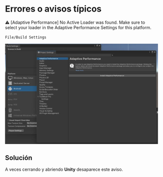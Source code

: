 # Errores o avisos típicos

:warning: [Adaptive Performance] No Active Loader was found. Make sure to select your loader in the Adaptive Performance Settings for this platform.

<code>File/Build Settings</code>

![ Adaptive Performance Settings](../images/adaptative-performance-window.webp)

## Solución

A veces cerrando y abriendo **Unity** desaparece este aviso.